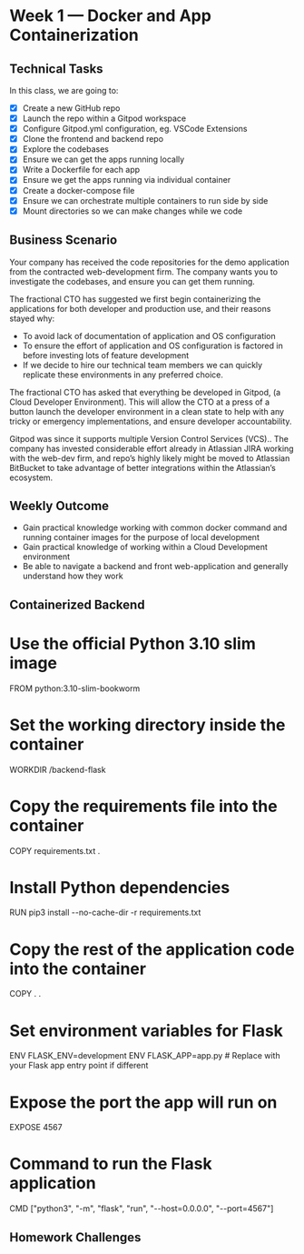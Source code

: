 # Week 1 — Docker and App Containerization

## Technical Tasks
In this class, we are going to:
- [x] Create a new GitHub repo
- [x] Launch the repo within a Gitpod workspace
- [x] Configure Gitpod.yml configuration, eg. VSCode Extensions
- [x] Clone the frontend and backend repo
- [x] Explore the codebases
- [x] Ensure we can get the apps running locally
- [x] Write a Dockerfile for each app
- [x] Ensure we get the apps running via individual container
- [x] Create a docker-compose file
- [x] Ensure we can orchestrate multiple containers to run side by side
- [x] Mount directories so we can make changes while we code

## Business Scenario
Your company has received the code repositories for the demo application from the contracted web-development firm. The company wants you to investigate the codebases, and ensure you can get them running.

The fractional CTO has suggested we first begin containerizing the applications for both developer and production use, and their reasons stayed why:
- To avoid lack of documentation of application and OS configuration
- To ensure the effort of application and OS configuration is factored in before investing lots of feature development
- If we decide to hire our technical team members we can quickly replicate these environments in any preferred choice.

The fractional CTO has asked that everything be developed in Gitpod, (a Cloud Developer Environment). This will allow the CTO at a press of a button launch the developer environment in a clean state to help with any tricky or emergency implementations, and ensure developer accountability.

Gitpod was since it supports multiple Version Control Services (VCS).. The company has invested considerable effort already in Atlassian JIRA working with the web-dev firm, and repo’s highly likely might be moved to Atlassian BitBucket to take advantage of better integrations within the Atlassian’s ecosystem.

## Weekly Outcome
- Gain practical knowledge working with common docker command and running container images for the purpose of local development
- Gain practical knowledge of working within a Cloud Development environment
- Be able to navigate a backend and front web-application and generally understand how they work

## Containerized Backend
# Use the official Python 3.10 slim image
FROM python:3.10-slim-bookworm

# Set the working directory inside the container
WORKDIR /backend-flask

# Copy the requirements file into the container
COPY requirements.txt .

# Install Python dependencies
RUN pip3 install --no-cache-dir -r requirements.txt

# Copy the rest of the application code into the container
COPY . .

# Set environment variables for Flask
ENV FLASK_ENV=development
ENV FLASK_APP=app.py  # Replace with your Flask app entry point if different

# Expose the port the app will run on
EXPOSE 4567

# Command to run the Flask application
CMD ["python3", "-m", "flask", "run", "--host=0.0.0.0", "--port=4567"]






















## Homework Challenges


